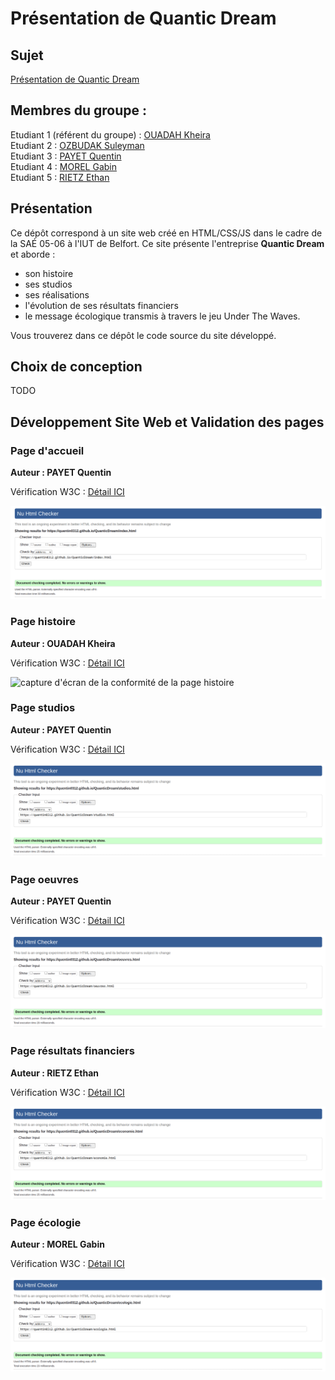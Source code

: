 # Présentation de Quantic Dream

## Sujet

[Présentation de Quantic Dream](https://quentin0312.github.io/QuanticDream/)

## Membres du groupe :

Etudiant 1 (référent du groupe) : [OUADAH Kheira](mailto:kheira.ouadah@edu.univ-fcomte.fr?subject=SAE_1_05_06)  
Etudiant 2 : [OZBUDAK Suleyman](mailto:suleyman.ozbudak@edu.univ-fcomte.fr?subject=SAE_1_05_06)  
Etudiant 3 : [PAYET Quentin](mailto:quentin.payet02@edu.univ-fcomte.fr?subject=SAE_1_05_06)  
Etudiant 4 : [MOREL Gabin](mailto:gabien.morel@edu.univ-fcomte.fr?subject=SAE_1_05_06)  
Etudiant 5 : [RIETZ Ethan](mailto:ethan.rietz@edu.univ-fcomte.fr?subject=SAE_1_05_06)

## Présentation

Ce dépôt correspond à un site web créé en HTML/CSS/JS dans le cadre de la SAÉ 05-06 à l'IUT de Belfort. Ce site présente l'entreprise **Quantic Dream** et aborde :

- son histoire
- ses studios
- ses réalisations
- l'évolution de ses résultats financiers
- le message écologique transmis à travers le jeu Under The Waves.

Vous trouverez dans ce dépôt le code source du site développé.

## Choix de conception

TODO

## Développement Site Web et Validation des pages

### Page d'accueil

**Auteur : PAYET Quentin**

Vérification W3C : [Détail ICI](https://validator.w3.org/nu/?doc=https%3A%2F%2Fquentin0312.github.io%2FQuanticDream%2Findex.html)

![capture d'écran de la conformité de la page accueil](doc/w3c_accueil.png)

### Page histoire

**Auteur : OUADAH Kheira**

Vérification W3C : [Détail ICI](TODO)

![capture d'écran de la conformité de la page histoire](doc/TODO)

### Page studios

**Auteur : PAYET Quentin**

Vérification W3C : [Détail ICI](https://validator.w3.org/nu/?doc=https%3A%2F%2Fquentin0312.github.io%2FQuanticDream%2Fstudios.html)

![capture d'écran de la conformité de la page studios](doc/w3c_studios.png)

### Page oeuvres

**Auteur : PAYET Quentin**

Vérification W3C : [Détail ICI](https://validator.w3.org/nu/?doc=https%3A%2F%2Fquentin0312.github.io%2FQuanticDream%2Foeuvres.html)

![capture d'écran de la conformité de la page oeuvres](doc/w3c_oeuvres.png)

### Page résultats financiers

**Auteur : RIETZ Ethan**

Vérification W3C : [Détail ICI](https://validator.w3.org/nu/?doc=https%3A%2F%2Fquentin0312.github.io%2FQuanticDream%2Feconomie.html)

![capture d'écran de la conformité de la page oeuvres](doc/w3c_resultats_financiers.png)

### Page écologie

**Auteur : MOREL Gabin**

Vérification W3C : [Détail ICI](https://validator.w3.org/nu/?doc=https%3A%2F%2Fquentin0312.github.io%2FQuanticDream%2Fecologie.html)

![capture d'écran de la conformité de la page oeuvres](doc/w3c_ecologie.png)
